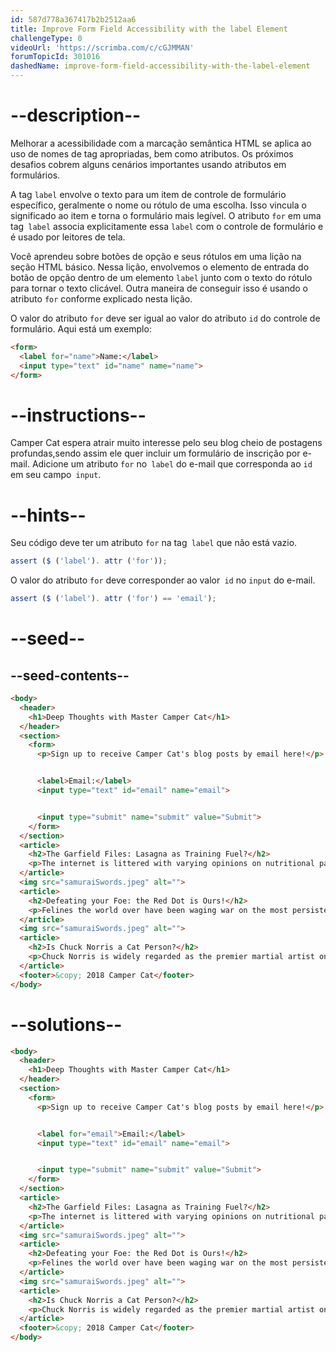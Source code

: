 ```yaml
---
id: 587d778a367417b2b2512aa6
title: Improve Form Field Accessibility with the label Element
challengeType: 0
videoUrl: 'https://scrimba.com/c/cGJMMAN'
forumTopicId: 301016
dashedName: improve-form-field-accessibility-with-the-label-element
---
```


# --description--

Melhorar a acessibilidade com a marcação semântica HTML se aplica ao uso de nomes de tag apropriadas, bem como atributos. Os próximos desafios cobrem alguns cenários importantes usando atributos em formulários.

A tag `label` envolve o texto para um item de controle de formulário específico, geralmente o nome ou rótulo de uma escolha. Isso vincula o significado ao item e torna o formulário mais legível. O atributo `for` em uma tag` label` associa explicitamente essa `label` com o controle de formulário e é usado por leitores de tela.

Você aprendeu sobre botões de opção e seus rótulos em uma lição na seção HTML básico. Nessa lição, envolvemos o elemento de entrada do botão de opção dentro de um elemento `label` junto com o texto do rótulo para tornar o texto clicável. Outra maneira de conseguir isso é usando o atributo `for` conforme explicado nesta lição.

O valor do atributo `for` deve ser igual ao valor do atributo `id` do controle de formulário. Aqui está um exemplo:

```html
<form>
  <label for="name">Name:</label>
  <input type="text" id="name" name="name">
</form>
```

# --instructions--

Camper Cat espera atrair muito interesse pelo seu blog cheio de postagens profundas,sendo assim ele quer incluir um formulário de inscrição por e-mail. Adicione um atributo `for` no` label` do e-mail que corresponda ao `id` em seu campo` input`.

# --hints--

Seu código deve ter um atributo `for` na tag` label` que não está vazio.

```js
assert ($ ('label'). attr ('for'));
```

O valor do atributo `for` deve corresponder ao valor` id` no `input` do e-mail.

```js
assert ($ ('label'). attr ('for') == 'email');
```

# --seed--

## --seed-contents--

```html
<body>
  <header>
    <h1>Deep Thoughts with Master Camper Cat</h1>
  </header>
  <section>
    <form>
      <p>Sign up to receive Camper Cat's blog posts by email here!</p>


      <label>Email:</label>
      <input type="text" id="email" name="email">


      <input type="submit" name="submit" value="Submit">
    </form>
  </section>
  <article>
    <h2>The Garfield Files: Lasagna as Training Fuel?</h2>
    <p>The internet is littered with varying opinions on nutritional paradigms, from catnip paleo to hairball cleanses. But let's turn our attention to an often overlooked fitness fuel, and examine the protein-carb-NOM trifecta that is lasagna...</p>
  </article>
  <img src="samuraiSwords.jpeg" alt="">
  <article>
    <h2>Defeating your Foe: the Red Dot is Ours!</h2>
    <p>Felines the world over have been waging war on the most persistent of foes. This red nemesis combines both cunning stealth and lightning speed. But chin up, fellow fighters, our time for victory may soon be near...</p>
  </article>
  <img src="samuraiSwords.jpeg" alt="">
  <article>
    <h2>Is Chuck Norris a Cat Person?</h2>
    <p>Chuck Norris is widely regarded as the premier martial artist on the planet, and it's a complete coincidence anyone who disagrees with this fact mysteriously disappears soon after. But the real question is, is he a cat person?...</p>
  </article>
  <footer>&copy; 2018 Camper Cat</footer>
</body>
```

# --solutions--

```html
<body>
  <header>
    <h1>Deep Thoughts with Master Camper Cat</h1>
  </header>
  <section>
    <form>
      <p>Sign up to receive Camper Cat's blog posts by email here!</p>


      <label for="email">Email:</label>
      <input type="text" id="email" name="email">


      <input type="submit" name="submit" value="Submit">
    </form>
  </section>
  <article>
    <h2>The Garfield Files: Lasagna as Training Fuel?</h2>
    <p>The internet is littered with varying opinions on nutritional paradigms, from catnip paleo to hairball cleanses. But let's turn our attention to an often overlooked fitness fuel, and examine the protein-carb-NOM trifecta that is lasagna...</p>
  </article>
  <img src="samuraiSwords.jpeg" alt="">
  <article>
    <h2>Defeating your Foe: the Red Dot is Ours!</h2>
    <p>Felines the world over have been waging war on the most persistent of foes. This red nemesis combines both cunning stealth and lightning speed. But chin up, fellow fighters, our time for victory may soon be near...</p>
  </article>
  <img src="samuraiSwords.jpeg" alt="">
  <article>
    <h2>Is Chuck Norris a Cat Person?</h2>
    <p>Chuck Norris is widely regarded as the premier martial artist on the planet, and it's a complete coincidence anyone who disagrees with this fact mysteriously disappears soon after. But the real question is, is he a cat person?...</p>
  </article>
  <footer>&copy; 2018 Camper Cat</footer>
</body>
```
